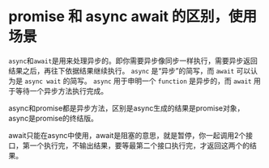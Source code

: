 # promise 和 async await 的区别，使用场景

`async`和`await`是用来处理异步的。即你需要异步像同步一样执行，需要异步返回结果之后，再往下依据结果继续执行。
`async` 是“异步”的简写，而 `await` 可以认为是 `async wait` 的简写。
`async` 用于申明一个 `function` 是异步的，而 `await` 用于等待一个异步方法执行完成。

 

async和promise都是异步方法，区别是async生成的结果是promise对象，async是promise的终结版。

await只能在async中使用，await是阻塞的意思，就是暂停，你一起调用2个接口，第一个执行完，不输出结果，要等最第二个接口执行完，才返回这两个的结果。

